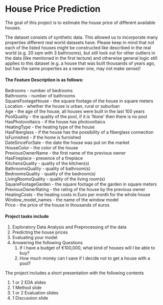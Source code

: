 # House Price Prediction

The goal of this project is to estimate the house price of different available houses.

The dataset consists of synthetic data. This allowed us to incorporate many properties different real world datasets have. Please keep in mind that not each of the listed houses might be constructed like described in the real world (e.g. 20 sqm with 3 bathrooms), but still look out for other outliers in the data (like mentioned in the first lecture) and otherwise general logic still applies to this dataset (e.g. a house that was built thousands of years ago, but has the same properties as a newer one, may not make sense)!

<h4>The Feature Description is as follows:</h4>

Bedrooms - number of bedrooms <br>
Bathrooms - number of bathrooms  <br>
SquareFootageHouse - the square footage of the house in square meters  <br>
Location - whether the house is urban, rural or suburban  <br>
Age - the age of the house, all houses were built in the last 100 years  <br>
PoolQuality - the quality of the pool, if it is 'None' then there is no pool  <br>
HasPhotovoltaics - if the house has photovoltaics  <br>
HeatingType - the heating type of the house  <br>
HasFiberglass - if the house has the possibility of a fiberglass connection  <br>
IsFurnished - if the home is furnished  <br>
DateSinceForSale - the date the house was put on the market  <br>
HouseColor - the color of the house  <br>
PreviousOwnerName - the first name of the previous owner  <br>
HasFireplace - presence of a fireplace  <br>
KitchensQuality - quality of the kitchen(s) <br>
BathroomsQuality - quality of bathroom(s) <br>
BedroomsQuality - quality of the bedroom(s) <br>
LivingRoomsQuality - quality of the living room(s) <br>
SquareFootageGarden - the square footage of the garden in square meters  <br>
PreviousOwnerRating - the rating of the house by the previous owner  <br>
HeatingCosts - the heating costs in Euro per month for the whole house  <br>
Window_model_names - the name of the window model  <br>
Price - the price of the house in thousands of euros  <br>

<h4>Project tasks include </h4>

1. Exploratory Data Analysis and Preprocessing of the data
2. Predicting the house prices
3. Evaluating your model 
4. Answering the following Questions 
   1. If I have a budget of €100,000, what kind of houses will I be able to buy? 
   2. How much money can I save if I decide not to get a house with a pool?

The project includes a short presentation with the following contents

1. 1 or 2 EDA slides
2. 1 Method slide
3. 1 or 2 Evaluation slides
4. 1 Discussion slide

